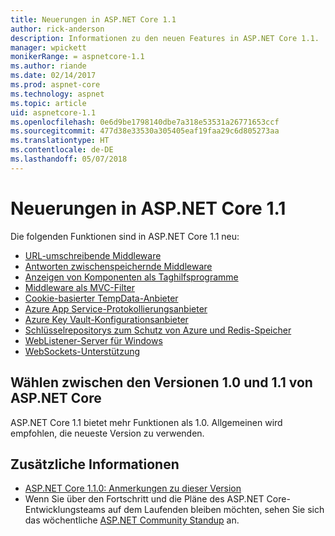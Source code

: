 ```yaml
---
title: Neuerungen in ASP.NET Core 1.1
author: rick-anderson
description: Informationen zu den neuen Features in ASP.NET Core 1.1.
manager: wpickett
monikerRange: = aspnetcore-1.1
ms.author: riande
ms.date: 02/14/2017
ms.prod: aspnet-core
ms.technology: aspnet
ms.topic: article
uid: aspnetcore-1.1
ms.openlocfilehash: 0e6d9be1798140dbe7a318e53531a26771653ccf
ms.sourcegitcommit: 477d38e33530a305405eaf19faa29c6d805273aa
ms.translationtype: HT
ms.contentlocale: de-DE
ms.lasthandoff: 05/07/2018
---
```

# <a name="whats-new-in-aspnet-core-11"></a>Neuerungen in ASP.NET Core 1.1

Die folgenden Funktionen sind in ASP.NET Core 1.1 neu:

- [URL-umschreibende Middleware](xref:fundamentals/url-rewriting)
- [Antworten zwischenspeichernde Middleware](xref:performance/caching/middleware)
- [Anzeigen von Komponenten als Taghilfsprogramme](xref:mvc/views/view-components#invoking-a-view-component-as-a-tag-helper)
- [Middleware als MVC-Filter](xref:mvc/controllers/filters#using-middleware-in-the-filter-pipeline)
- [Cookie-basierter TempData-Anbieter](xref:fundamentals/app-state#tempdata)
- [Azure App Service-Protokollierungsanbieter](xref:fundamentals/logging/index#appservice)
- [Azure Key Vault-Konfigurationsanbieter](xref:security/key-vault-configuration)
- [Schlüsselrepositorys zum Schutz von Azure und Redis-Speicher](xref:security/data-protection/implementation/key-storage-providers#azure-and-redis)
- [WebListener-Server für Windows](xref:fundamentals/servers/weblistener)
- [WebSockets-Unterstützung](xref:fundamentals/websockets)

## <a name="choosing-between-versions-10-and-11-of-aspnet-core"></a>Wählen zwischen den Versionen 1.0 und 1.1 von ASP.NET Core

ASP.NET Core 1.1 bietet mehr Funktionen als 1.0. Allgemeinen wird empfohlen, die neueste Version zu verwenden.

## <a name="additional-information"></a>Zusätzliche Informationen

- [ASP.NET Core 1.1.0: Anmerkungen zu dieser Version](https://github.com/aspnet/Home/releases/tag/1.1.0)
- Wenn Sie über den Fortschritt und die Pläne des ASP.NET Core-Entwicklungsteams auf dem Laufenden bleiben möchten, sehen Sie sich das wöchentliche [ASP.NET Community Standup](https://live.asp.net/) an.
